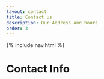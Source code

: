 ```yaml
---
layout: contact 
title: Contact us
description: Our Address and hours 
order: 3
---
```


{% include nav.html %}
# Contact Info